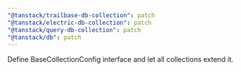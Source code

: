 ```yaml
---
"@tanstack/trailbase-db-collection": patch
"@tanstack/electric-db-collection": patch
"@tanstack/query-db-collection": patch
"@tanstack/db": patch
---
```


Define BaseCollectionConfig interface and let all collections extend it.
